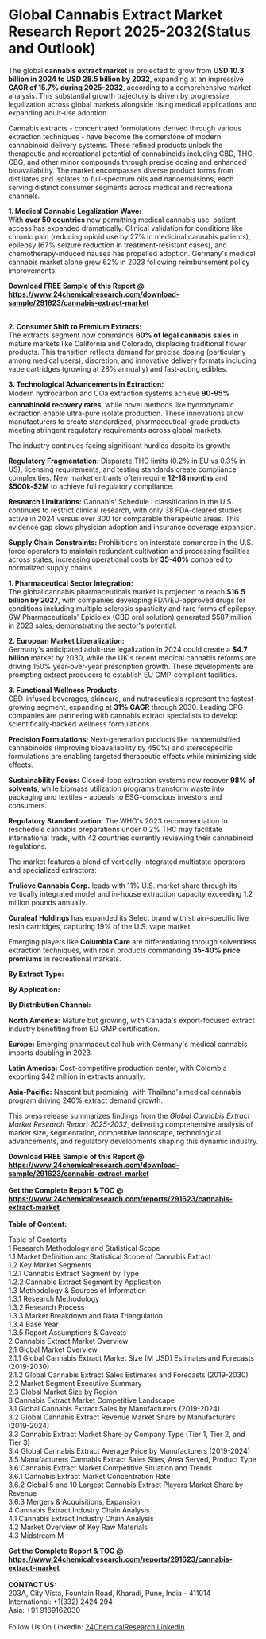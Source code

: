 <h1>Global Cannabis Extract Market Research Report 2025-2032(Status and Outlook)</h1><p>The global <strong>cannabis extract market</strong> is projected to grow from <strong>USD 10.3 billion in 2024 to USD 28.5 billion by 2032</strong>, expanding at an impressive <strong>CAGR of 15.7% during 2025-2032</strong>, according to a comprehensive market analysis. This substantial growth trajectory is driven by progressive legalization across global markets alongside rising medical applications and expanding adult-use adoption.</p><p>Cannabis extracts - concentrated formulations derived through various extraction techniques - have become the cornerstone of modern cannabinoid delivery systems. These refined products unlock the therapeutic and recreational potential of cannabinoids including CBD, THC, CBG, and other minor compounds through precise dosing and enhanced bioavailability. The market encompasses diverse product forms from distillates and isolates to full-spectrum oils and nanoemulsions, each serving distinct consumer segments across medical and recreational channels.</p><p><strong>1. Medical Cannabis Legalization Wave:</strong><br>
With <strong>over 50 countries</strong> now permitting medical cannabis use, patient access has expanded dramatically. Clinical validation for conditions like chronic pain (reducing opioid use by 27% in medicinal cannabis patients), epilepsy (67% seizure reduction in treatment-resistant cases), and chemotherapy-induced nausea has propelled adoption. Germany's medical cannabis market alone grew 62% in 2023 following reimbursement policy improvements.</p><div><b>Download FREE Sample of this Report @ 
            <a href="https://www.24chemicalresearch.com/download-sample/291623/cannabis-extract-market">
            https://www.24chemicalresearch.com/download-sample/291623/cannabis-extract-market</a></b></div><br><p><strong>2. Consumer Shift to Premium Extracts:</strong><br>
The extracts segment now commands <strong>60% of legal cannabis sales</strong> in mature markets like California and Colorado, displacing traditional flower products. This transition reflects demand for precise dosing (particularly among medical users), discretion, and innovative delivery formats including vape cartridges (growing at 28% annually) and fast-acting edibles.</p><p><strong>3. Technological Advancements in Extraction:</strong><br>
Modern hydrocarbon and COâ extraction systems achieve <strong>90-95% cannabinoid recovery rates</strong>, while novel methods like hydrodynamic extraction enable ultra-pure isolate production. These innovations allow manufacturers to create standardized, pharmaceutical-grade products meeting stringent regulatory requirements across global markets.</p><p>The industry continues facing significant hurdles despite its growth:</p><p><strong>Regulatory Fragmentation:</strong> Disparate THC limits (0.2% in EU vs 0.3% in US), licensing requirements, and testing standards create compliance complexities. New market entrants often require <strong>12-18 months</strong> and <strong>$500k-$2M</strong> to achieve full regulatory compliance.</p><p><strong>Research Limitations:</strong> Cannabis' Schedule I classification in the U.S. continues to restrict clinical research, with only 38 FDA-cleared studies active in 2024 versus over 300 for comparable therapeutic areas. This evidence gap slows physician adoption and insurance coverage expansion.</p><p><strong>Supply Chain Constraints:</strong> Prohibitions on interstate commerce in the U.S. force operators to maintain redundant cultivation and processing facilities across states, increasing operational costs by <strong>35-40%</strong> compared to normalized supply chains.</p><p><strong>1. Pharmaceutical Sector Integration:</strong><br>
The global cannabis pharmaceuticals market is projected to reach <strong>$16.5 billion by 2027</strong>, with companies developing FDA/EU-approved drugs for conditions including multiple sclerosis spasticity and rare forms of epilepsy. GW Pharmaceuticals' Epidiolex (CBD oral solution) generated $587 million in 2023 sales, demonstrating the sector's potential.</p><p><strong>2. European Market Liberalization:</strong><br>
Germany's anticipated adult-use legalization in 2024 could create a <strong>$4.7 billion</strong> market by 2030, while the UK's recent medical cannabis reforms are driving 150% year-over-year prescription growth. These developments are prompting extract producers to establish EU GMP-compliant facilities.</p><p><strong>3. Functional Wellness Products:</strong><br>
CBD-infused beverages, skincare, and nutraceuticals represent the fastest-growing segment, expanding at <strong>31% CAGR</strong> through 2030. Leading CPG companies are partnering with cannabis extract specialists to develop scientifically-backed wellness formulations.</p><p><strong>Precision Formulations:</strong> Next-generation products like nanoemulsified cannabinoids (improving bioavailability by 450%) and stereospecific formulations are enabling targeted therapeutic effects while minimizing side effects.</p><p><strong>Sustainability Focus:</strong> Closed-loop extraction systems now recover <strong>98% of solvents</strong>, while biomass utilization programs transform waste into packaging and textiles - appeals to ESG-conscious investors and consumers.</p><p><strong>Regulatory Standardization:</strong> The WHO's 2023 recommendation to reschedule cannabis preparations under 0.2% THC may facilitate international trade, with 42 countries currently reviewing their cannabinoid regulations.</p><p>The market features a blend of vertically-integrated multistate operators and specialized extractors:</p><p><strong>Trulieve Cannabis Corp.</strong> leads with 11% U.S. market share through its vertically integrated model and in-house extraction capacity exceeding 1.2 million pounds annually.</p><p><strong>Curaleaf Holdings</strong> has expanded its Select brand with strain-specific live resin cartridges, capturing 19% of the U.S. vape market.</p><p>Emerging players like <strong>Columbia Care</strong> are differentiating through solventless extraction techniques, with rosin products commanding <strong>35-40% price premiums</strong> in recreational markets.</p><p><strong>By Extract Type:</strong></p><p><strong>By Application:</strong></p><p><strong>By Distribution Channel:</strong></p><p><strong>North America:</strong> Mature but growing, with Canada's export-focused extract industry benefiting from EU GMP certification.</p><p><strong>Europe:</strong> Emerging pharmaceutical hub with Germany's medical cannabis imports doubling in 2023.</p><p><strong>Latin America:</strong> Cost-competitive production center, with Colombia exporting $42 million in extracts annually.</p><p><strong>Asia-Pacific:</strong> Nascent but promising, with Thailand's medical cannabis program driving 240% extract demand growth.</p><p>This press release summarizes findings from the <em>Global Cannabis Extract Market Research Report 2025-2032</em>, delivering comprehensive analysis of market size, segmentation, competitive landscape, technological advancements, and regulatory developments shaping this dynamic industry.</p><div><b>Download FREE Sample of this Report @ 
            <a href="https://www.24chemicalresearch.com/download-sample/291623/cannabis-extract-market">
            https://www.24chemicalresearch.com/download-sample/291623/cannabis-extract-market</a></b></div><br><div><b>Get the Complete Report & TOC @ 
            <a href="https://www.24chemicalresearch.com/reports/291623/cannabis-extract-market">
            https://www.24chemicalresearch.com/reports/291623/cannabis-extract-market</a></b></div><br>
            <b>Table of Content:</b><p>Table of Contents<br />
1 Research Methodology and Statistical Scope<br />
1.1 Market Definition and Statistical Scope of Cannabis Extract<br />
1.2 Key Market Segments<br />
1.2.1 Cannabis Extract Segment by Type<br />
1.2.2 Cannabis Extract Segment by Application<br />
1.3 Methodology & Sources of Information<br />
1.3.1 Research Methodology<br />
1.3.2 Research Process<br />
1.3.3 Market Breakdown and Data Triangulation<br />
1.3.4 Base Year<br />
1.3.5 Report Assumptions & Caveats<br />
2 Cannabis Extract Market Overview<br />
2.1 Global Market Overview<br />
2.1.1 Global Cannabis Extract Market Size (M USD) Estimates and Forecasts (2019-2030)<br />
2.1.2 Global Cannabis Extract Sales Estimates and Forecasts (2019-2030)<br />
2.2 Market Segment Executive Summary<br />
2.3 Global Market Size by Region<br />
3 Cannabis Extract Market Competitive Landscape<br />
3.1 Global Cannabis Extract Sales by Manufacturers (2019-2024)<br />
3.2 Global Cannabis Extract Revenue Market Share by Manufacturers (2019-2024)<br />
3.3 Cannabis Extract Market Share by Company Type (Tier 1, Tier 2, and Tier 3)<br />
3.4 Global Cannabis Extract Average Price by Manufacturers (2019-2024)<br />
3.5 Manufacturers Cannabis Extract Sales Sites, Area Served, Product Type<br />
3.6 Cannabis Extract Market Competitive Situation and Trends<br />
3.6.1 Cannabis Extract Market Concentration Rate<br />
3.6.2 Global 5 and 10 Largest Cannabis Extract Players Market Share by Revenue<br />
3.6.3 Mergers & Acquisitions, Expansion<br />
4 Cannabis Extract Industry Chain Analysis<br />
4.1 Cannabis Extract Industry Chain Analysis<br />
4.2 Market Overview of Key Raw Materials<br />
4.3 Midstream M</p><div><b>Get the Complete Report & TOC @ 
            <a href="https://www.24chemicalresearch.com/reports/291623/cannabis-extract-market">
            https://www.24chemicalresearch.com/reports/291623/cannabis-extract-market</a></b></div><br><b>CONTACT US:</b><br>
            203A, City Vista, Fountain Road, Kharadi, Pune, India - 411014<br>
            International: +1(332) 2424 294<br>
            Asia: +91 9169162030 <br><br>
            Follow Us On LinkedIn: <a href="https://www.linkedin.com/company/24chemicalresearch/">24ChemicalResearch LinkedIn</a>